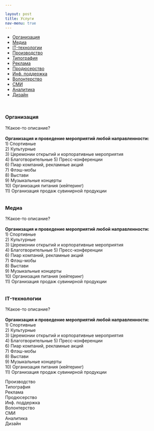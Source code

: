 ```yaml
---

layout: post
title: Услуги
nav-menu: true
---
```


<script>
  $('#myTab a').click(function (e) {
    e.preventDefault();
    $(this).tab('show');
  })
  $(function () {
    $('#myTab a[href="#messages"]').tab('show');
  })
  $(function () {
    $('#myTab a[href="#profile"]').tab('show');
  })
  $(function () {
    $('#myTab a[href="#settings"]').tab('show');
  })
  $(function () {
    $('#myTab a[href="#home"]').tab('show');
  })
</script>

<ul class="nav nav-tabs" id="myTab">
  <li class="active 2u 6u(small)"><a href="#organization" data-toggle="pill">Организация</a></li>
  <li class="2u 6u(small)"><a href="#media" data-toggle="pill">Медиа</a></li>
  <li class="2u 6u(small)"><a href="#it-tech" data-toggle="pill">IT-технологии</a></li>
  <li class="2u 6u(small)"><a href="#prodaction" data-toggle="pill">Производство</a></li>
  <li class="2u 6u(small)"><a href="#typography" data-toggle="pill">Типография</a></li>
  <li class="2u 6u(small)"><a href="#advertising" data-toggle="pill">Реклама</a></li>
  <li class="2u 6u(small)"><a href="#producing" data-toggle="pill">Продюсерство</a></li>
  <li class="2u 6u(small)"><a href="#inf-help" data-toggle="pill">Инф. поддержка</a></li>
  <li class="2u 6u(small)"><a href="#volunteering" data-toggle="pill">Волонтерство</a></li>
  <li class="2u 6u(small)"><a href="#promotion" data-toggle="pill">СМИ</a></li>
  <li class="2u 6u(small)"><a href="#analytic" data-toggle="pill">Аналитика</a></li>
  <li class="2u 6u(small)"><a href="#design" data-toggle="pill">Дизайн</a></li>
</ul>

<br>

<div class="tab-content">
  <div class="tab-pane active" id="organization">
    <span class="image"><img src="../assets/images/organization.jpg" alt="" /></span>
    <h3>Организация</h3>
    <p>
      ?Какое-то описание?<br><br>
      <b>Организация и проведение мероприятий любой направленности:</b><br>
      1) Спортивные<br>
      2) Культурные<br>
      3) Церемонии открытий и корпоративные мероприятия<br>
      4) Благотворительные
      5) Пресс-конференции<br>
      6) Пиар компаний, рекламные акций<br>
      7) Флэш-мобы<br>
      8) Выстави<br>
      9) Музыкальные концерты<br>
      10) Организация питания (кейтеринг)<br>
      11) Организация продаж сувинирной продукции<br>
    </p>
  </div>
  <div class="tab-pane" id="media">
  <span class="image"><img src="../assets/images/media.jpg" alt="" /></span>
  <h3>Медиа</h3>
  <p>
    ?Какое-то описание?<br><br>
    <b>Организация и проведение мероприятий любой направленности:</b><br>
    1) Спортивные<br>
    2) Культурные<br>
    3) Церемонии открытий и корпоративные мероприятия<br>
    4) Благотворительные
    5) Пресс-конференции<br>
    6) Пиар компаний, рекламные акций<br>
    7) Флэш-мобы<br>
    8) Выстави<br>
    9) Музыкальные концерты<br>
    10) Организация питания (кейтеринг)<br>
    11) Организация продаж сувинирной продукции<br>
  </p>
  </div>
  <div class="tab-pane" id="it-tech">
  <span class="image"><img src="../assets/images/it-tech.jpg" alt="" /></span>
  <h3>IT-технологии</h3>
  <p>
    ?Какое-то описание?<br><br>
    <b>Организация и проведение мероприятий любой направленности:</b><br>
    1) Спортивные<br>
    2) Культурные<br>
    3) Церемонии открытий и корпоративные мероприятия<br>
    4) Благотворительные
    5) Пресс-конференции<br>
    6) Пиар компаний, рекламные акций<br>
    7) Флэш-мобы<br>
    8) Выстави<br>
    9) Музыкальные концерты<br>
    10) Организация питания (кейтеринг)<br>
    11) Организация продаж сувинирной продукции<br>
  </p>
  </div>
  <div class="tab-pane" id="prodaction">Производство</div>
  <div class="tab-pane" id="typography">Типография</div>
  <div class="tab-pane" id="advertising">Реклама</div>
  <div class="tab-pane" id="producing">Продюсерство</div>
  <div class="tab-pane" id="inf-help">Инф. поддержка</div>
  <div class="tab-pane" id="volunteering">Волонтерство</div>
  <div class="tab-pane" id="promotion">CМИ</div>
  <div class="tab-pane" id="analytic">Аналитика</div>
  <div class="tab-pane" id="design">Дизайн</div>
</div>
